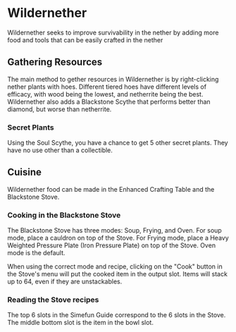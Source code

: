 # Wildernether
Wildernether seeks to improve survivability in the nether by adding more food and tools that can be easily crafted in the nether

## Gathering Resources
The main method to gether resources in Wildernether is by right-clicking nether plants with hoes. Different tiered hoes have different levels of efficacy, with 
wood being the lowest, and netherrite being the best. Wildernether also adds a Blackstone Scythe that performs better than diamond, but worse than netherrite.

### Secret Plants
Using the Soul Scythe, you have a chance to get 5 other secret plants. They have no use other than a collectible.

## Cuisine
Wildernether food can be made in the Enhanced Crafting Table and the Blackstone Stove.

### Cooking in the Blackstone Stove
The Blackstone Stove has three modes: Soup, Frying, and Oven. For soup mode, place a cauldron on top of the Stove. For Frying mode, place a Heavy Weighted Pressure Plate (Iron Pressure Plate) on top of the Stove. Oven mode is the default.

When using the correct mode and recipe, clicking on the "Cook" button in the Stove's menu will put the cooked item in the output slot. Items will stack up to 64, even if they are unstackables.

### Reading the Stove recipes
The top 6 slots in the Simefun Guide correspond to the 6 slots in the Stove. The middle bottom slot is the item in the bowl slot.
